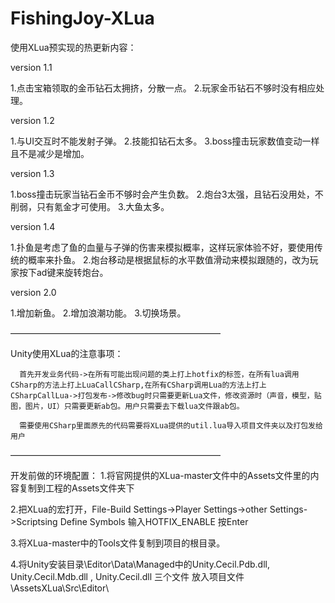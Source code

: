 # FishingJoy-XLua
使用XLua预实现的热更新内容：

version  1.1

1.点击宝箱领取的金币钻石太拥挤，分散一点。
2.玩家金币钻石不够时没有相应处理。

version  1.2

1.与UI交互时不能发射子弹。
2.技能扣钻石太多。
3.boss撞击玩家数值变动一样且不是减少是增加。


version  1.3

1.boss撞击玩家当钻石金币不够时会产生负数。
2.炮台3太强，且钻石没用处，不削弱，只有氪金才可使用。
3.大鱼太多。 

version  1.4

1.扑鱼是考虑了鱼的血量与子弹的伤害来模拟概率，这样玩家体验不好，要使用传统的概率来扑鱼。
2.炮台移动是根据鼠标的水平数值滑动来模拟跟随的，改为玩家按下ad键来旋转炮台。

version  2.0

1.增加新鱼。
2.增加浪潮功能。
3.切换场景。

————————————————————————

Unity使用XLua的注意事项：

      首先开发业务代码->在所有可能出现问题的类上打上hotfix的标签，在所有lua调用CSharp的方法上打上LuaCallCSharp,在所有CSharp调用Lua的方法上打上CSharpCallLua->打包发布->修改bug时只需要更新Lua文件，修改资源时（声音，模型，贴图，图片，UI）只需要更新ab包。用户只需要去下载lua文件跟ab包。
      
      需要使用CSharp里面原先的代码需要将XLua提供的util.lua导入项目文件夹以及打包发给用户

————————————————————————

开发前做的环境配置：
1.将官网提供的XLua-master文件中的Assets文件里的内容复制到工程的Assets文件夹下

2.把XLua的宏打开，File-Build Settings->Player Settings->other Settings->Scriptsing Define Symbols 输入HOTFIX_ENABLE 按Enter

3.将XLua-master中的Tools文件复制到项目的根目录。

4.将Unity安装目录\Editor\Data\Managed中的Unity.Cecil.Pdb.dll, Unity.Cecil.Mdb.dll , Unity.Cecil.dll 三个文件 放入项目文件\AssetsXLua\Src\Editor\

